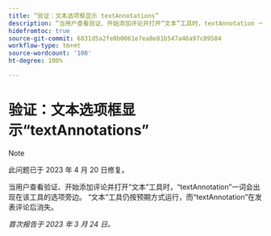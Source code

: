 ```yaml
---
title: “验证：文本选项框显示 textAnnotations”
description: “当用户查看验证、开始添加评论并打开“文本”工具时，textAnnotation 一词会出现在该工具的选项旁边。 “文本”工具仍按预期方式运行，而 textAnnotation 在发表评论后消失。”
hidefromtoc: true
source-git-commit: 6831d5a2fe0b0061e7ea8e81b547a46a97c89584
workflow-type: tm+mt
source-wordcount: '108'
ht-degree: 100%

---
```



# 验证：文本选项框显示“textAnnotations”

<!--This article is on the WF and WFP TOCs-->

>[!NOTE]
>
>此问题已于 2023 年 4 月 20 日修复。

当用户查看验证、开始添加评论并打开“文本”工具时，“textAnnotation”一词会出现在该工具的选项旁边。 “文本”工具仍按预期方式运行，而“textAnnotation”在发表评论后消失。

_首次报告于 2023 年 3 月 24 日。_

